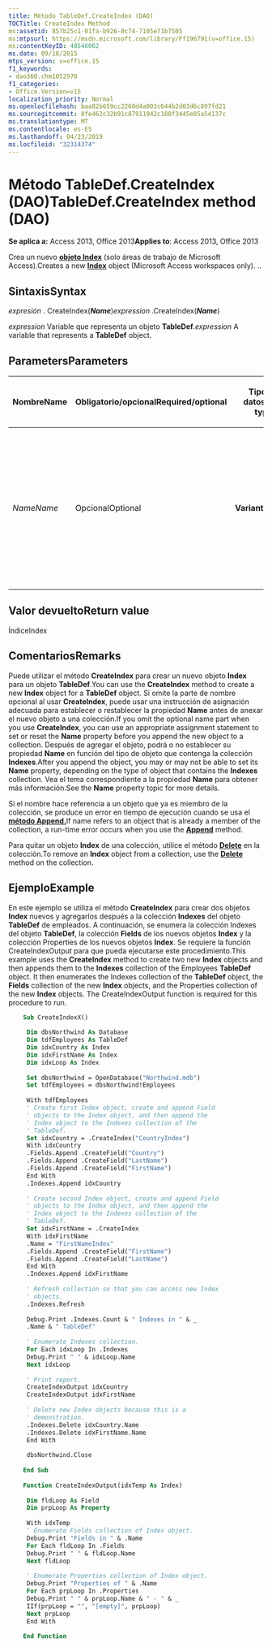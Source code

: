 ```yaml
---
title: Método TableDef.CreateIndex (DAO)
TOCTitle: CreateIndex Method
ms:assetid: 857b25c1-01fa-b926-0c74-7105e71b7505
ms:mtpsurl: https://msdn.microsoft.com/library/Ff196791(v=office.15)
ms:contentKeyID: 48546062
ms.date: 09/18/2015
mtps_version: v=office.15
f1_keywords:
- dao360.chm1052970
f1_categories:
- Office.Version=v15
localization_priority: Normal
ms.openlocfilehash: baa82b659cc2260d4a003c644b2d03d6c897fd21
ms.sourcegitcommit: 8fe462c32b91c87911942c188f3445e85a54137c
ms.translationtype: MT
ms.contentlocale: es-ES
ms.lasthandoff: 04/23/2019
ms.locfileid: "32314374"
---
```

# <a name="tabledefcreateindex-method-dao"></a><span data-ttu-id="f52e9-102">Método TableDef.CreateIndex (DAO)</span><span class="sxs-lookup"><span data-stu-id="f52e9-102">TableDef.CreateIndex method (DAO)</span></span>

<span data-ttu-id="f52e9-103">**Se aplica a:** Access 2013, Office 2013</span><span class="sxs-lookup"><span data-stu-id="f52e9-103">**Applies to**: Access 2013, Office 2013</span></span> 

<span data-ttu-id="f52e9-104">Crea un nuevo **[objeto Index](index-object-dao.md)** (solo áreas de trabajo de Microsoft Access).</span><span class="sxs-lookup"><span data-stu-id="f52e9-104">Creates a new **[Index](index-object-dao.md)** object (Microsoft Access workspaces only).</span></span> <span data-ttu-id="f52e9-105">.</span><span class="sxs-lookup"><span data-stu-id="f52e9-105">.</span></span>

## <a name="syntax"></a><span data-ttu-id="f52e9-106">Sintaxis</span><span class="sxs-lookup"><span data-stu-id="f52e9-106">Syntax</span></span>

<span data-ttu-id="f52e9-107">*expresión* . CreateIndex(***Name***)</span><span class="sxs-lookup"><span data-stu-id="f52e9-107">*expression* .CreateIndex(***Name***)</span></span>

<span data-ttu-id="f52e9-108">*expression* Variable que representa un objeto **TableDef**.</span><span class="sxs-lookup"><span data-stu-id="f52e9-108">*expression* A variable that represents a **TableDef** object.</span></span>

## <a name="parameters"></a><span data-ttu-id="f52e9-109">Parameters</span><span class="sxs-lookup"><span data-stu-id="f52e9-109">Parameters</span></span>

<table>
<colgroup>
<col style="width: 25%" />
<col style="width: 25%" />
<col style="width: 25%" />
<col style="width: 25%" />
</colgroup>
<thead>
<tr class="header">
<th><p><span data-ttu-id="f52e9-110">Nombre</span><span class="sxs-lookup"><span data-stu-id="f52e9-110">Name</span></span></p></th>
<th><p><span data-ttu-id="f52e9-111">Obligatorio/opcional</span><span class="sxs-lookup"><span data-stu-id="f52e9-111">Required/optional</span></span></p></th>
<th><p><span data-ttu-id="f52e9-112">Tipo de datos</span><span class="sxs-lookup"><span data-stu-id="f52e9-112">Data type</span></span></p></th>
<th><p><span data-ttu-id="f52e9-113">Descripción</span><span class="sxs-lookup"><span data-stu-id="f52e9-113">Description</span></span></p></th>
</tr>
</thead>
<tbody>
<tr class="odd">
<td><p><span data-ttu-id="f52e9-114"><em>Name</em></span><span class="sxs-lookup"><span data-stu-id="f52e9-114"><em>Name</em></span></span></p></td>
<td><p><span data-ttu-id="f52e9-115">Opcional</span><span class="sxs-lookup"><span data-stu-id="f52e9-115">Optional</span></span></p></td>
<td><p><span data-ttu-id="f52e9-116"><strong>Variant</strong></span><span class="sxs-lookup"><span data-stu-id="f52e9-116"><strong>Variant</strong></span></span></p></td>
<td><p><span data-ttu-id="f52e9-117"><strong>String</strong> que identifica inequívocamente el nuevo objeto <strong>Index</strong>.</span><span class="sxs-lookup"><span data-stu-id="f52e9-117">A <strong>String</strong> that uniquely names the new <strong>Index</strong> object.</span></span> <span data-ttu-id="f52e9-118">Vea el tema relativo a la propiedad <strong>Name</strong> para obtener información detallada sobre los nombres de <strong>Index</strong> válidos.</span><span class="sxs-lookup"><span data-stu-id="f52e9-118">See the <strong>Name</strong> property for details on valid <strong>Index</strong> names.</span></span></p></td>
</tr>
</tbody>
</table>


## <a name="return-value"></a><span data-ttu-id="f52e9-119">Valor devuelto</span><span class="sxs-lookup"><span data-stu-id="f52e9-119">Return value</span></span>

<span data-ttu-id="f52e9-120">Índice</span><span class="sxs-lookup"><span data-stu-id="f52e9-120">Index</span></span>

## <a name="remarks"></a><span data-ttu-id="f52e9-121">Comentarios</span><span class="sxs-lookup"><span data-stu-id="f52e9-121">Remarks</span></span>

<span data-ttu-id="f52e9-122">Puede utilizar el método **CreateIndex** para crear un nuevo objeto **Index** para un objeto **TableDef**.</span><span class="sxs-lookup"><span data-stu-id="f52e9-122">You can use the **CreateIndex** method to create a new **Index** object for a **TableDef** object.</span></span> <span data-ttu-id="f52e9-123">Si omite la parte de nombre opcional al usar **CreateIndex**, puede usar una instrucción de asignación adecuada para establecer o restablecer la propiedad **Name** antes de anexar el nuevo objeto a una colección.</span><span class="sxs-lookup"><span data-stu-id="f52e9-123">If you omit the optional name part when you use **CreateIndex**, you can use an appropriate assignment statement to set or reset the **Name** property before you append the new object to a collection.</span></span> <span data-ttu-id="f52e9-124">Después de agregar el objeto, podrá o no establecer su propiedad **Name** en función del tipo de objeto que contenga la colección **Indexes**.</span><span class="sxs-lookup"><span data-stu-id="f52e9-124">After you append the object, you may or may not be able to set its **Name** property, depending on the type of object that contains the **Indexes** collection.</span></span> <span data-ttu-id="f52e9-125">Vea el tema correspondiente a la propiedad **Name** para obtener más información.</span><span class="sxs-lookup"><span data-stu-id="f52e9-125">See the **Name** property topic for more details.</span></span>

<span data-ttu-id="f52e9-126">Si el nombre hace referencia a un objeto que ya es miembro de la colección, se produce un error en tiempo de ejecución cuando se usa el **[método Append.](fields-append-method-dao.md)**</span><span class="sxs-lookup"><span data-stu-id="f52e9-126">If name refers to an object that is already a member of the collection, a run-time error occurs when you use the **[Append](fields-append-method-dao.md)** method.</span></span>

<span data-ttu-id="f52e9-127">Para quitar un objeto **Index** de una colección, utilice el método **[Delete](fields-delete-method-dao.md)** en la colección.</span><span class="sxs-lookup"><span data-stu-id="f52e9-127">To remove an **Index** object from a collection, use the **[Delete](fields-delete-method-dao.md)** method on the collection.</span></span>

## <a name="example"></a><span data-ttu-id="f52e9-128">Ejemplo</span><span class="sxs-lookup"><span data-stu-id="f52e9-128">Example</span></span>

<span data-ttu-id="f52e9-p104">En este ejemplo se utiliza el método **CreateIndex** para crear dos objetos **Index** nuevos y agregarlos después a la colección **Indexes** del objeto **TableDef** de empleados. A continuación, se enumera la colección Indexes del objeto **TableDef**, la colección **Fields** de los nuevos objetos **Index** y la colección Properties de los nuevos objetos **Index**. Se requiere la función CreateIndexOutput para que pueda ejecutarse este procedimiento.</span><span class="sxs-lookup"><span data-stu-id="f52e9-p104">This example uses the **CreateIndex** method to create two new **Index** objects and then appends them to the **Indexes** collection of the Employees **TableDef** object. It then enumerates the Indexes collection of the **TableDef** object, the **Fields** collection of the new **Index** objects, and the Properties collection of the new **Index** objects. The CreateIndexOutput function is required for this procedure to run.</span></span>

```vb
    Sub CreateIndexX() 
     
     Dim dbsNorthwind As Database 
     Dim tdfEmployees As TableDef 
     Dim idxCountry As Index 
     Dim idxFirstName As Index 
     Dim idxLoop As Index 
     
     Set dbsNorthwind = OpenDatabase("Northwind.mdb") 
     Set tdfEmployees = dbsNorthwind!Employees 
     
     With tdfEmployees 
     ' Create first Index object, create and append Field 
     ' objects to the Index object, and then append the 
     ' Index object to the Indexes collection of the 
     ' TableDef. 
     Set idxCountry = .CreateIndex("CountryIndex") 
     With idxCountry 
     .Fields.Append .CreateField("Country") 
     .Fields.Append .CreateField("LastName") 
     .Fields.Append .CreateField("FirstName") 
     End With 
     .Indexes.Append idxCountry 
     
     ' Create second Index object, create and append Field 
     ' objects to the Index object, and then append the 
     ' Index object to the Indexes collection of the 
     ' TableDef. 
     Set idxFirstName = .CreateIndex 
     With idxFirstName 
     .Name = "FirstNameIndex" 
     .Fields.Append .CreateField("FirstName") 
     .Fields.Append .CreateField("LastName") 
     End With 
     .Indexes.Append idxFirstName 
     
     ' Refresh collection so that you can access new Index 
     ' objects. 
     .Indexes.Refresh 
     
     Debug.Print .Indexes.Count & " Indexes in " & _ 
     .Name & " TableDef" 
     
     ' Enumerate Indexes collection. 
     For Each idxLoop In .Indexes 
     Debug.Print " " & idxLoop.Name 
     Next idxLoop 
     
     ' Print report. 
     CreateIndexOutput idxCountry 
     CreateIndexOutput idxFirstName 
     
     ' Delete new Index objects because this is a 
     ' demonstration. 
     .Indexes.Delete idxCountry.Name 
     .Indexes.Delete idxFirstName.Name 
     End With 
     
     dbsNorthwind.Close 
     
    End Sub 
     
    Function CreateIndexOutput(idxTemp As Index) 
     
     Dim fldLoop As Field 
     Dim prpLoop As Property 
     
     With idxTemp 
     ' Enumerate Fields collection of Index object. 
     Debug.Print "Fields in " & .Name 
     For Each fldLoop In .Fields 
     Debug.Print " " & fldLoop.Name 
     Next fldLoop 
     
     ' Enumerate Properties collection of Index object. 
     Debug.Print "Properties of " & .Name 
     For Each prpLoop In .Properties 
     Debug.Print " " & prpLoop.Name & " - " & _ 
     IIf(prpLoop = "", "[empty]", prpLoop) 
     Next prpLoop 
     End With 
     
    End Function
```
